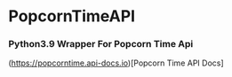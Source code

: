 # PopcornTimeAPI
### Python3.9 Wrapper For Popcorn Time Api

(https://popcorntime.api-docs.io)[Popcorn Time API Docs]
